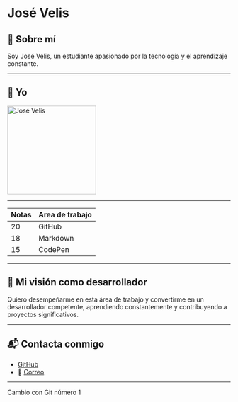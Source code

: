# José Velis

## 🌟 Sobre mí  
Soy José Velis, un estudiante apasionado por la tecnología y el aprendizaje constante.

---

## 📸 Yo  
<img src="https://media-lim1-1.cdn.whatsapp.net/v/t61.24694-24/453547225_475342965096683_4383721148373628613_n.jpg?ccb=11-4&oh=01_Q5AaILix9SQ2z1ktXOf4c912awlGZlqf5LnGarTIKEpcP0CW&oe=679B9D5B&_nc_sid=5e03e0&_nc_cat=104" alt="José Velis" width="200"/>

---

| Notas         | Area de trabajo        |
| ---------------|----------------|
| 20        | GitHub     |
| 18 | Markdown |
| 15 | CodePen |

---

## 🌱 Mi visión como desarrollador  
Quiero desempeñarme en esta área de trabajo y convertirme en un desarrollador competente, aprendiendo constantemente y contribuyendo a proyectos significativos.

---

## 📬 Contacta conmigo  
- [GitHub](https://github.com/JoseVelis)  
- 📧 [Correo](mailto:velisthings@gmail.com)

---
Cambio con Git número 1
